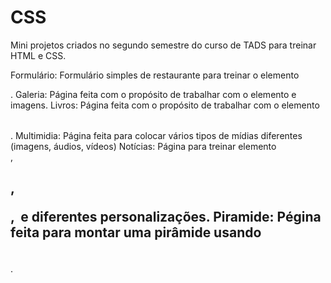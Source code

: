 # CSS

Mini projetos criados no segundo semestre do curso de TADS para treinar HTML e CSS.

Formulário: Formulário simples de restaurante para treinar o elemento <form>. 
Galeria: Página feita com o propósito de trabalhar com o elemento <table> e imagens. 
Livros: Página feita com o propósito de trabalhar com o elemento <table>.
Multimidia: Página feita para colocar vários tipos de mídias diferentes (imagens, áudios, vídeos)
Notícias: Página para treinar elemento <section>, <h1>, <p>, <img> e diferentes personalizações. 
Piramide: Pégina feita para montar uma pirâmide usando <table>. 
